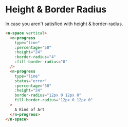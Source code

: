 # Height & Border Radius

In case you aren't satisfied with height & border-radius.

```html
<n-space vertical>
  <n-progress
    type="line"
    :percentage="50"
    :height="24"
    :border-radius="4"
    :fill-border-radius="0"
  />
  <n-progress
    type="line"
    status="error"
    :percentage="50"
    :height="24"
    border-radius="12px 0 12px 0"
    fill-border-radius="12px 0 12px 0"
  >
    A Kind of Art
  </n-progress>
</n-space>
```
